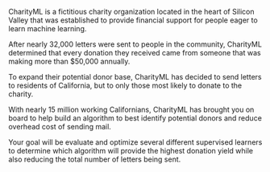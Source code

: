 CharityML is a fictitious charity organization located in the heart of Silicon Valley that was established to provide financial support for people eager to learn machine learning.


After nearly 32,000 letters were sent to people in the community, CharityML determined that every donation they received came from someone that was making more than $50,000 annually. 


To expand their potential donor base, CharityML has decided to send letters to residents of California, but to only those most likely to donate to the charity. 


With nearly 15 million working Californians, CharityML has brought you on board to help build an algorithm to best identify potential donors and reduce overhead cost of sending mail. 


Your goal will be evaluate and optimize several different supervised learners to determine which algorithm will provide the highest donation yield while also reducing the total number of letters being sent. 